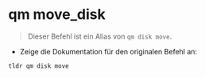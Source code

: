 # qm move_disk

> Dieser Befehl ist ein Alias von `qm disk move`.

- Zeige die Dokumentation für den originalen Befehl an:

`tldr qm disk move`
